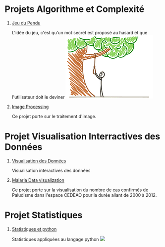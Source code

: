 
# Projets Algorithme et Complexité

  1. [Jeu du Pendu](https://github.com/AYLY92/Algorithmique-et-Complexite/tree/master/Semestre1/Projet-Hangman-master)
    
      L'idée du jeu, c'est qu'un mot secret est proposé au hasard et que l'utilisateur doit le deviner
      ![](/images/pendu.png)
      
  2. [Image Processing](https://github.com/AYLY92/Algorithmique-et-Complexite/tree/master/Semestre1/Projet%20Image%20Processing)
      
      Ce projet porte sur le traitement d'image.
      
# Projet Visualisation Interractives des Données

  1. [Visualisation des Données](https://github.com/AYLY92/Projet1-de-Visualisation-des-Donnees)
      
      Visualisation interactives des données
      
  2. [Malaria Data visualization]( https://groupdataviz.github.io/Malaria_dataviz/)
      
      Ce projet porte sur la visualisation du nombre de cas confirmés de Paludisme dans l'espace CEDEAO pour la durée allant de 2000 à      2012.
  
# Projet Statistiques

  1. [Statistiques et python](https://github.com/AYLY92/Statistiques)
      
     Statistiques appliquées au langage python
     ![](/images/Densit%C3%A9%20de%20la%20Loi%20Gamma.png)
  
